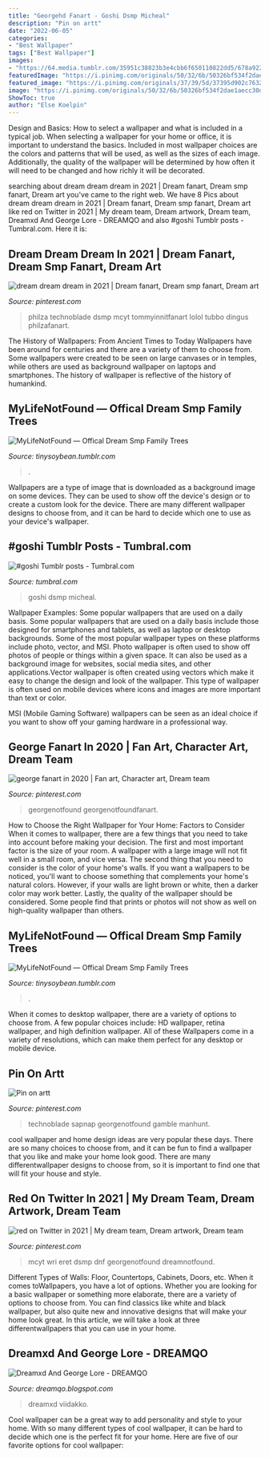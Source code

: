 ```yaml
---
title: "Georgehd Fanart - Goshi Dsmp Micheal"
description: "Pin on artt"
date: "2022-06-05"
categories:
- "Best Wallpaper"
tags: ["Best Wallpaper"]
images:
- "https://64.media.tumblr.com/35951c38823b3e4cbb6f650110822dd5/678a922a9a9c3bc1-b9/s1280x1920/5da2424d6c01efbc24c92eee57901c008746ed95.png"
featuredImage: "https://i.pinimg.com/originals/50/32/6b/50326bf534f2dae1aecc30d5cfb0017a.jpg"
featured_image: "https://i.pinimg.com/originals/37/39/5d/37395d902c76323dbdb0d65c1576577c.jpg"
image: "https://i.pinimg.com/originals/50/32/6b/50326bf534f2dae1aecc30d5cfb0017a.jpg"
ShowToc: true
author: "Else Koelpin"
---
```



Design and Basics: How to select a wallpaper and what is included in a typical job.
When selecting a wallpaper for your home or office, it is important to understand the basics. Included in most wallpaper choices are the colors and patterns that will be used, as well as the sizes of each image. Additionally, the quality of the wallpaper will be determined by how often it will need to be changed and how richly it will be decorated.

	

		
searching about dream dream dream in 2021 | Dream fanart, Dream smp fanart, Dream art you've came to the right web. We have 8 Pics about dream dream dream in 2021 | Dream fanart, Dream smp fanart, Dream art like red on Twitter in 2021 | My dream team, Dream artwork, Dream team, Dreamxd And George Lore - DREAMQO and also #goshi Tumblr posts - Tumbral.com. Here it is:
		
    
## Dream Dream Dream In 2021 | Dream Fanart, Dream Smp Fanart, Dream Art

<img loading=lazy src="https://i.pinimg.com/236x/bd/ab/b9/bdabb9498fc85e537b3f99098088c5e2.jpg?nii=t" onerror="this.onerror=null;this.src='https://tse4.mm.bing.net/th?id=OIP.ia8WrgNKoq7MiPrfTpSjmwAAAA&amp;pid=15.1';" alt="dream dream dream in 2021 | Dream fanart, Dream smp fanart, Dream art">

_Source: pinterest.com_

>philza technoblade dsmp mcyt tommyinnitfanart lolol tubbo dingus philzafanart. 

	

The History of Wallpapers: From Ancient Times to Today
Wallpapers have been around for centuries and there are a variety of them to choose from. Some wallpapers were created to be seen on large canvases or in temples, while others are used as background wallpaper on laptops and smartphones. The history of wallpaper is reflective of the history of humankind.

    
## MyLifeNotFound — Offical Dream Smp Family Trees

<img loading=lazy src="https://64.media.tumblr.com/4aa65f377ea12c571b0c972a358c733c/48edb0037f1383b9-6e/s1280x1920/3486695a6c617c8d0f12754ca02b89eea1e7be4a.png" onerror="this.onerror=null;this.src='https://tse2.mm.bing.net/th?id=OIP.nyLu4c6aj9ESRbb7B03C8wHaGc&amp;pid=15.1';" alt="MyLifeNotFound — Offical Dream Smp Family Trees">

_Source: tinysoybean.tumblr.com_

>. 

	

Wallpapers are a type of image that is downloaded as a background image on some devices. They can be used to show off the device's design or to create a custom look for the device. There are many different wallpaper designs to choose from, and it can be hard to decide which one to use as your device's wallpaper.

    
## #goshi Tumblr Posts - Tumbral.com

<img loading=lazy src="https://64.media.tumblr.com/35951c38823b3e4cbb6f650110822dd5/678a922a9a9c3bc1-b9/s1280x1920/5da2424d6c01efbc24c92eee57901c008746ed95.png" onerror="this.onerror=null;this.src='https://tse4.mm.bing.net/th?id=OIP.ndO6tJmVWet693xEITChqQHaHa&amp;pid=15.1';" alt="#goshi Tumblr posts - Tumbral.com">

_Source: tumbral.com_

>goshi dsmp micheal. 

	

Wallpaper Examples: Some popular wallpapers that are used on a daily basis.
Some popular wallpapers that are used on a daily basis include those designed for smartphones and tablets, as well as laptop or desktop backgrounds. Some of the most popular wallpaper types on these platforms include photo, vector, and MSI. 
Photo wallpaper is often used to show off photos of people or things within a given space. It can also be used as a background image for websites, social media sites, and other applications.Vector wallpaper is often created using vectors which make it easy to change the design and look of the wallpaper. This type of wallpaper is often used on mobile devices where icons and images are more important than text or color. 

MSI (Mobile Gaming Software) wallpapers can be seen as an ideal choice if you want to show off your gaming hardware in a professional way.

    
## George Fanart In 2020 | Fan Art, Character Art, Dream Team

<img loading=lazy src="https://i.pinimg.com/736x/61/85/23/618523e37005a2097a77488c78803563.jpg" onerror="this.onerror=null;this.src='https://tse1.mm.bing.net/th?id=OIP.aQUx0q68uabooSgFRW4wgQHaJN&amp;pid=15.1';" alt="george fanart in 2020 | Fan art, Character art, Dream team">

_Source: pinterest.com_

>georgenotfound georgenotfoundfanart. 

	

How to Choose the Right Wallpaper for Your Home: Factors to Consider
When it comes to wallpaper, there are a few things that you need to take into account before making your decision. The first and most important factor is the size of your room. A wallpaper with a large image will not fit well in a small room, and vice versa. 
The second thing that you need to consider is the color of your home's walls. If you want a wallpapers to be noticed, you'll want to choose something that complements your home's natural colors. However, if your walls are light brown or white, then a darker color may work better. 
Lastly, the quality of the wallpaper should be considered. Some people find that prints or photos will not show as well on high-quality wallpaper than others.

    
## MyLifeNotFound — Offical Dream Smp Family Trees

<img loading=lazy src="https://64.media.tumblr.com/388ee00865e63095a10b2ff776ad3925/48edb0037f1383b9-3a/s1280x1920/21fbe45e2a4be5bf49e2eed8ee6e3364244e509d.png" onerror="this.onerror=null;this.src='https://tse4.mm.bing.net/th?id=OIP.bQ6GaafCcdvn640P6v20jwHaGc&amp;pid=15.1';" alt="MyLifeNotFound — Offical Dream Smp Family Trees">

_Source: tinysoybean.tumblr.com_

>. 

	

When it comes to desktop wallpaper, there are a variety of options to choose from. A few popular choices include: HD wallpaper, retina wallpaper, and high definition wallpaper. All of these Wallpapers come in a variety of resolutions, which can make them perfect for any desktop or mobile device. 

    
## Pin On Artt

<img loading=lazy src="https://i.pinimg.com/736x/7a/74/73/7a74730bc2b9f568b205e23a26127ee8.jpg" onerror="this.onerror=null;this.src='https://tse4.mm.bing.net/th?id=OIP.C-z4KsXXp-ACb8BNJOhbhAHaEp&amp;pid=15.1';" alt="Pin on artt">

_Source: pinterest.com_

>technoblade sapnap georgenotfound gamble manhunt. 

	

cool wallpaper and home design ideas are very popular these days. There are so many choices to choose from, and it can be fun to find a wallpaper that you like and make your home look good. There are many differentwallpaper designs to choose from, so it is important to find one that will fit your house and style.

    
## Red On Twitter In 2021 | My Dream Team, Dream Artwork, Dream Team

<img loading=lazy src="https://i.pinimg.com/originals/37/39/5d/37395d902c76323dbdb0d65c1576577c.jpg" onerror="this.onerror=null;this.src='https://tse4.mm.bing.net/th?id=OIP.BzfB5l-fO_B2RXrVui0iAwHaHo&amp;pid=15.1';" alt="red on Twitter in 2021 | My dream team, Dream artwork, Dream team">

_Source: pinterest.com_

>mcyt wri eret dsmp dnf georgenotfound dreamnotfound. 

	

Different Types of Walls: Floor, Countertops, Cabinets, Doors, etc.
When it comes toWallpapers, you have a lot of options. Whether you are looking for a basic wallpaper or something more elaborate, there are a variety of options to choose from. You can find classics like white and black wallpaper, but also quite new and innovative designs that will make your home look great. In this article, we will take a look at three differentwallpapers that you can use in your home.

    
## Dreamxd And George Lore - DREAMQO

<img loading=lazy src="https://i.pinimg.com/originals/50/32/6b/50326bf534f2dae1aecc30d5cfb0017a.jpg" onerror="this.onerror=null;this.src='https://tse1.mm.bing.net/th?id=OIP.04Jqb9Q6MWqd-ArrLZGOeQHaFe&amp;pid=15.1';" alt="Dreamxd And George Lore - DREAMQO">

_Source: dreamqo.blogspot.com_

>dreamxd viidakko. 

	

Cool wallpaper can be a great way to add personality and style to your home. With so many different types of cool wallpaper, it can be hard to decide which one is the perfect fit for your home. Here are five of our favorite options for cool wallpaper: 

